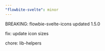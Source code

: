 ```yaml
---
"flowbite-svelte": minor
---
```


BREAKING: flowbie-svelte-icons updated 1.5.0

fix: update icon sizes

chore: lib-helpers
